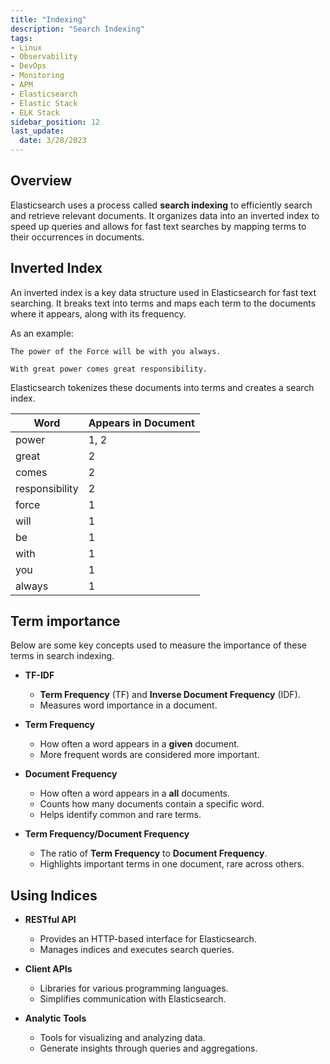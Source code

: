 ```yaml
---
title: "Indexing"
description: "Search Indexing"
tags: 
- Linux
- Observability
- DevOps
- Monitoring 
- APM
- Elasticsearch
- Elastic Stack
- ELK Stack
sidebar_position: 12
last_update:
  date: 3/28/2023
---
```



## Overview

Elasticsearch uses a process called **search indexing** to efficiently search and retrieve relevant documents. It organizes data into an inverted index to speed up queries and allows for fast text searches by mapping terms to their occurrences in documents.

## Inverted Index 

An inverted index is a key data structure used in Elasticsearch for fast text searching. It breaks text into terms and maps each term to the documents where it appears, along with its frequency.

As an example:

```plaintext title="Star Wars"
The power of the Force will be with you always.
```

```plaintext title="Spiderman"
With great power comes great responsibility.
```

Elasticsearch tokenizes these documents into terms and creates a search index.

| Word          | Appears in Document |
|---------------|---------------------|
| power         | 1, 2                |
| great         | 2                   |
| comes         | 2                   |
| responsibility | 2                   |
| force         | 1                   |
| will          | 1                   |
| be            | 1                   |
| with          | 1                   |
| you           | 1                   |
| always        | 1                   |


## Term importance

Below are some key concepts used to measure the importance of these terms in search indexing.

- **TF-IDF**  
  - **Term Frequency** (TF) and **Inverse Document Frequency** (IDF).
  - Measures word importance in a document.  

- **Term Frequency**  
  - How often a word appears in a **given** document.  
  - More frequent words are considered more important.

- **Document Frequency**  
  - How often a word appears in a **all** documents.  
  - Counts how many documents contain a specific word.  
  - Helps identify common and rare terms.

- **Term Frequency/Document Frequency**  
  - The ratio of **Term Frequency** to **Document Frequency**.  
  - Highlights important terms in one document, rare across others.

## Using Indices


- **RESTful API**  
  - Provides an HTTP-based interface for Elasticsearch.  
  - Manages indices and executes search queries.

- **Client APIs**  
  - Libraries for various programming languages.  
  - Simplifies communication with Elasticsearch.

- **Analytic Tools**  
  - Tools for visualizing and analyzing data.  
  - Generate insights through queries and aggregations.